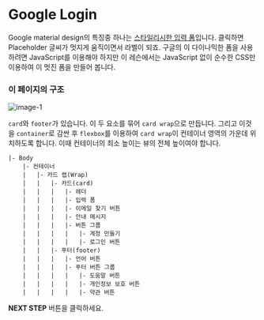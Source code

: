 # Google Login
Google material design의 특징중 하나는 [스타일리시한 입력 폼](https://material-components.github.io/material-components-web-catalog/#/component/text-field)입니다. 클릭하면 Placeholder 글씨가 멋지게 움직이면서 라벨이 되죠. 구글의 이 다이나믹한 폼을 사용하려면 JavaScript를 이용해야 하지만 이 레슨에서는 JavaScript 없이 순수한 CSS만 이용하여 이 멋진 폼을 만들어 봅니다.



### 이 페이지의 구조
![image-1](https://res.cloudinary.com/dyiqg9qhi/image/upload/v1532609841/wire/img-wire-01.jpg)



`card`와 `footer`가 있습니다. 이 두 요소를 묶어 `card wrap`으로 만듭니다. 그리고 이것을 `container`로 감싼 후 `flexbox`를 이용하여 `card wrap`이 컨테이너 영역의 가운데 위치하도록 합니다. 이때 컨테이너의 최소 높이는 뷰의 전체 높이여야 합니다.

```
|- Body
    |- 컨테이너
	|	|- 카드 랩(Wrap)
	|   |   |- 카드(card)
	|	|	|	|- 헤더
	|	|	|	|- 입력 폼
	|	|	|	|- 이메일 찾기 버튼
	|	|	|	|- 안내 메시지
	|	|	|	|- 버튼 그룹
	|	|	|	|	|- 계정 만들기
	|	|	|	|	|- 로그인 버튼
	|   |   |- 푸터(footer)
	|	|	|	|- 언어 버튼
	|	|	|	|- 푸터 버튼 그룹
	|	|	|	|	|- 도움말 버튼
	|	|	|	|	|- 개인정보 보호 버튼
	|	|	|	|	|- 약관 버튼
```



**NEXT STEP** 버튼을 클릭하세요.